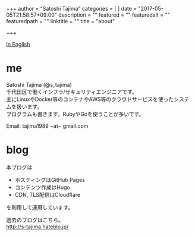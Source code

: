 +++
author = "Satoshi Tajima"
categories = [  ]
date = "2017-05-05T21:58:57+09:00"
description = ""
featured = ""
featuredalt = ""
featuredpath = ""
linktitle = ""
title = "about"

+++

[In English](/about_en/)

# me

Satoshi Tajima (@s_tajima)  
千代田区で働くインフラ/セキュリティエンジニアです。  
主にLinuxやDocker等のコンテナやAWS等のクラウドサービスを使ったシステムを扱います。  
プログラムも書きます。RubyやGoを使うことが多いです。  
  
Email: tajima1989 ~at~ gmail.com

# blog

本ブログは

* ホスティングはGitHub Pages
* コンテンツ作成はHugo
* CDN, TLS配信はCloudflare

を利用して運用しています。

過去のブログはこちら。  
http://s-tajima.hateblo.jp/

